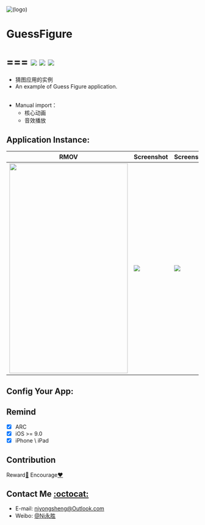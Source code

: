 ![(logo)](https://github.com/niyongsheng/GuessFigure/blob/master/logo.png?raw=true)
# GuessFigure
===
[![](https://img.shields.io/badge/platform-iOS-orange.svg)](https://developer.apple.com/ios/)
[![](http://img.shields.io/travis/CocoaPods/CocoaPods/master.svg?style=flat)](https://travis-ci.org/CocoaPods/NYSMC)
[![](https://img.shields.io/badge/license-MIT-blue.svg)](https://github.com/niyongsheng/GuessFigure/blob/master/LICENS)
===
* 猜图应用的实例
* An example of Guess Figure application.

## <a id="How_About_It:"></a>
* Manual import：
    * 核心动画
    * 音效播放

## <a id="Application_Instance:"></a>Application Instance:
RMOV | Screenshot | Screenshot | Screenshot | Screenshot
------------ | ------------- | ------------- | ------------- | -------------
<img src="https://github.com/niyongsheng/GuessFigure/blob/master/ScreenRecording.mov?raw=true" width="310" height="550"> | <img src="https://github.com/niyongsheng/GuessFigure/blob/master/Screenshot/Simulator%20Screen%20Shot%20-%20iPhone%208%20Plus%20-%202018-11-16%20at%2013.05.42.png?raw=true"> | <img src="https://github.com/niyongsheng/GuessFigure/blob/master/Screenshot/Simulator%20Screen%20Shot%20-%20iPhone%208%20Plus%20-%202018-11-16%20at%2013.05.55.png?raw=true"> | <img src="https://github.com/niyongsheng/GuessFigure/blob/master/Screenshot/Simulator%20Screen%20Shot%20-%20iPhone%208%20Plus%20-%202018-11-16%20at%2013.06.57.png?raw=true"> | <img src="https://github.com/niyongsheng/GuessFigure/blob/master/Screenshot/Simulator%20Screen%20Shot%20-%20iPhone%208%20Plus%20-%202018-11-16%20at%2013.07.13.png?raw=true">

## <a id="Config_Your_App:"></a>Config Your App:

## Remind
- [x] ARC
- [x] iOS >= 9.0
- [x] iPhone \ iPad

## Contribution
Reward[:lollipop:](+8618853936112)  Encourage[:heart:](https://github.com/niyongsheng/GuessFigure/stargazers)

## Contact Me [:octocat:](https://niyongsheng.github.io)
* E-mail: niyongsheng@Outlook.com
* Weibo: [@Ni永胜](https://weibo.com/u/2198015423)
